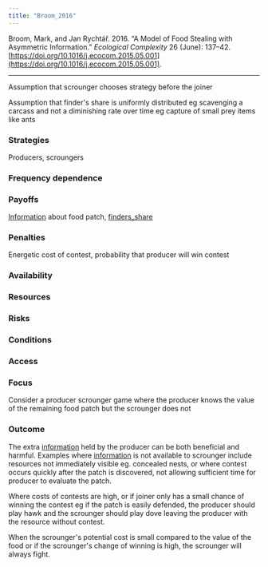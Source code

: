 ```yaml
---
title: "Broom_2016"
---
```


Broom, Mark, and Jan Rychtář. 2016. “A Model of Food Stealing with Asymmetric Information.” _Ecological Complexity_ 26 (June): 137–42. [https://doi.org/10.1016/j.ecocom.2015.05.001](https://doi.org/10.1016/j.ecocom.2015.05.001).

---

Assumption that scrounger chooses strategy before the joiner

Assumption that finder's share is uniformly distributed eg scavenging a carcass and not a diminishing rate over time eg capture of small prey items like ants

### Strategies
Producers, scroungers

### Frequency dependence

### Payoffs
[Information](../topics/information.md) about food patch, [finders_share](../topics/finders_share.md)

### Penalties
Energetic cost of contest, probability that producer will win contest

### Availability

### Resources

### Risks

### Conditions

### Access

### Focus
Consider a producer scrounger game where the producer knows the value of the remaining food patch but the scrounger does not

### Outcome
The extra [information](../topics/information.md) held by the producer can be both beneficial and harmful. Examples where [information](../topics/information.md) is not available to scrounger include resources not immediately visible eg. concealed nests, or where contest occurs quickly after the patch is discovered, not allowing sufficient time for producer to evaluate the patch. 

Where costs of contests are high, or if joiner only has a small chance of winning the contest eg if the patch is easily defended, the producer should play hawk and the scrounger should play dove leaving the producer with the resource without contest. 

When the scrounger's potential cost is small compared to the value of the food or if the scrounger's change of winning is high, the scrounger will always fight. 

